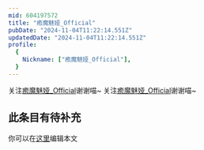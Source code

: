 ```yaml
---
mid: 604197572
title: "癒魔魅娅_Official"
pubDate: "2024-11-04T11:22:14.551Z"
updatedDate: "2024-11-04T11:22:14.551Z"
profile:
  {
    Nickname: ["癒魔魅娅_Official"],
  }
---
```


关注[癒魔魅娅_Official](https://space.bilibili.com/604197572)谢谢喵~ 关注[癒魔魅娅_Official](https://space.bilibili.com/604197572)谢谢喵~

## 此条目有待补充
你可以在[这里](https://github.com/Yuhanawa/VTuber.ICU/edit/master/src/content/v/癒魔魅娅_Official/index.md)编辑本文

